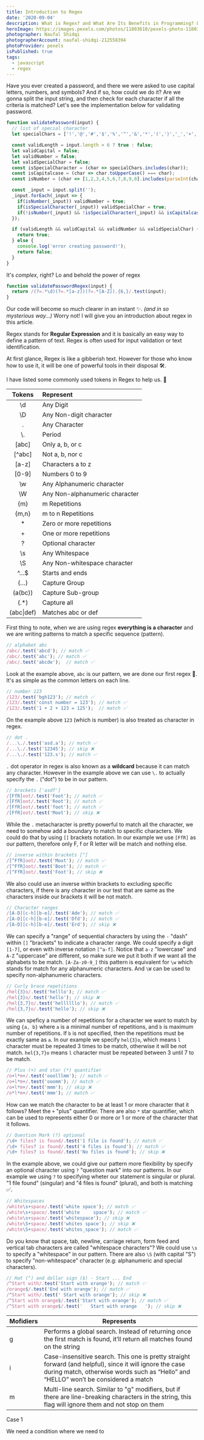 ```yaml
---
title: Introduction to Regex
date: '2020-09-04'
description: What is Regex? and What Are Its Benefits in Programming? Let's learn together!
heroImage: https://images.pexels.com/photos/11803610/pexels-photo-11803610.jpeg?auto=compress&cs=tinysrgb&w=1260&h=750&dpr=2
photographer: Naufal Shidqi
photographerAccount: naufal-shidqi-212558394
photoProvider: pexels
isPublished: true
tags:
  - javascript
  - regex
---
```


Have you ever created a password, and there we were asked to use capital letters, numbers, and symbols? And if so, how could we do it? Are we gonna split the input string, and then check for each character if all the criteria is matched? Let's see the implementation below for validating password.

```js
function validatePassword(input) {
  // list of special character
  let specialChars = ['!','@','#','$','%','^','&','*','(',')','_','+','-','=','[',']','{','}',';','~','?','/','<','>',',','.','|','\\', ':'];

  const validLength = input.length > 6 ? true : false;
  let validCapital = false;
  let validNumber = false;
  let validSpecialChar = false;
  const isSpecialCharacter = (char => specialChars.includes(char));
  const isCapitalcase = (char => char.toUpperCase() === char);
  const isNumber = (char => [1,2,3,4,5,6,7,8,9,0].includes(parseInt(char)))

  const _input = input.split('');
  _input.forEach(_input => {
    if(isNumber(_input)) validNumber = true;
    if(isSpecialCharacter(_input)) validSpecialChar = true;
    if(!isNumber(_input) && !isSpecialCharacter(_input) && isCapitalcase(_input)) validCapital = true;
  });

  if (validLength && validCapital && validNumber && validSpecialChar) {
    return true;
  } else {
    console.log('error creating password!');
    return false;
  }
}
```

It's *complex*, right? Lo and behold the power of regex

```js
function validatePasswordRegex(input) {
  return /(?=.*\d)(?=.*[a-z])(?=.*[A-Z]).{6,}/.test(input);
}
```

Our code will become so much clearer in an instant ✨. *(and in so mysterious way...)*
Worry not! I will give you an introduction about regex in this article.

Regex stands for **Regular Expression** and it is basically an easy way to define a pattern of text. Regex is often used for input validation or text identification.

At first glance, Regex is like a gibberish text. However for those who know how to use it, it will be one of powerful tools in their disposal 🛠.

I have listed some commonly used tokens in Regex to help us. 📖

| Tokens          | Represent                      |
| :-----------:   | :----------------------------- |
| \d              | Any Digit                      |
| \D              |	Any Non-digit character        |
| .	              | Any Character                  |
| &#92;.          | Period                         |
| [abc]	          | Only a, b, or c                |
| [^abc]	        | Not a, b, nor c                |
| [a-z]	          | Characters a to z              |
| [0-9]	          | Numbers 0 to 9                 |
| \w	            | Any Alphanumeric character     |
| \W	            | Any Non-alphanumeric character |
| {m}	            | m Repetitions                  |
| {m,n}	          | m to n Repetitions             |
| *	              | Zero or more repetitions       |
| +	              | One or more repetitions        |
| ?	              | Optional character             |
| \s	            | Any Whitespace                 |
| \S	            | Any Non-whitespace character   |
| ^…$	            | Starts and ends                |
| (…)	            | Capture Group                  |
| (a(bc))	        | Capture Sub-group              |
| (.*)	          | Capture all                    |
| (abc&#124;def)	| Matches abc or def             |

First thing to note, when we are using regex **everything is a character** and we are writing patterns to match a specific sequence (pattern).

```js
// alphabet abc
/abc/.test('abcd'); // match ✅
/abc/.test('abc'); // match ✅
/abc/.test('abcde');  // match ✅
```

Look at the example above, `abc` is our pattern, we are done our first regex 🎉. It's as simple as the common letters on each line.

```js
// number 123
/123/.test('bgh123'); // match ✅
/123/.test('const number = 123'); // match ✅
/123/.test('1 + 2 + 123 = 125');  // match ✅
```

On the example above `123` (which is number) is also treated as character in regex.

```js
// dot .
/...\./.test('asd.a'); // match ✅
/...\./.test('12345'); // skip ❌
/...\./.test('123.s'); // match ✅
```

`.` dot operator in regex is also known as a **wildcard** because it can match any character. However in the example above we can use `\.` to actually specify the `.` ("dot") to be in our pattern.

```js
// brackets ['asdf']
/[FfR]oot/.test('Foot'); // match ✅
/[FfR]oot/.test('Root'); // match ✅
/[FfR]oot/.test('foot'); // match ✅
/[FfR]oot/.test('Moot'); // skip ❌
```

While the `.` metacharacter is pretty powerful to match all the character, we need to somehow add a boundary to match to specific characters. We could do that by using `[]` brackets notation. In our example we use `[FfR]` as our pattern, therefore only F, f or R letter will be match and nothing else.

```js
// inverse within brackets [^]
/[^FfR]oot/.test('Moot'); // match ✅
/[^FfR]oot/.test('Boot'); // match ✅
/[^FfR]oot/.test('Foot'); // skip ❌
```

We also could use an inverse within brackets to excluding specific characters, if there is any character in our test that are same as the characters inside our brackets it will be not match.

```js
// Character ranges
/[A-D][c-h][b-e]/.test('Ade'); // match ✅
/[A-D][c-h][b-e]/.test('Dfd'); // match ✅
/[A-D][c-h][b-e]/.test('Erd'); // skip ❌
```

We can specify a "range" of sequential characters by using the `-` "dash" within `[]` "brackets" to indicate a character range. We could specify a digit `[1-7]`, or even with inverse notation `[^a-f]`. Notice that `a-z` "lowercase" and `A-Z` "uppercase" are different, so make sure we put it both if we want all the alphabets to be match. `[A-Za-z0-9_]` this pattern is equivalent for `\w` which stands for match for any alphanumeric characters. And `\W` can be used to specify non-alphanumeric characters.

```js
// Curly brace repetitions
/hel{3}o/.test('helllo'); // match ✅
/hel{3}o/.test('hello'); // skip ❌
/hel{3,7}o/.test('hellllllo'); // match ✅
/hel{3,7}o/.test('hello'); // skip ❌
```

We can speficy a number of repetitions for a character we want to match by using `{a, b}` where `a` is a minimal number of repetitions, and `b` is maximum number of repetitions. If `b` is not specified, then the repetitions must be exactly same as `a`. In our example we specify `hel{3}o`, which means `l` character must be repeated 3 times to be match, otherwise it will be not match. `hel{3,7}o` means `l` character must be repeated between 3 until 7 to be match.

```js
// Plus (+) and star (*) quantifier
/o+l*m+/.test('ooolllmm'); // match ✅
/o+l*m+/.test('ooomm'); // match ✅
/o+l*m+/.test('mmm'); // skip ❌
/o*l*m+/.test('mmm'); // match ✅
```

How can we match the character to be at least 1 or more character that it follows? Meet the `+` "plus" quantifier. There are also `*` star quantifier, which can be used to represents either 0 or more or 1 or more of the character that it follows.

```js
// Question Mark (?) optional
/\d+ files? is found/.test('1 file is found'); // match ✅
/\d+ files? is found/.test('4 files is found'); // match ✅
/\d+ files? is found/.test('No files is found'); // skip ❌
```

In the example above, we could give our pattern more flexibility by specify an optional character using `?` "question mark" into our patterns. In our example we using `?` to specifying wheter our statement is singular or plural. "1 file found" (singular) and "4 files is found" (plural), and both is matching ✅.

```js
// Whitespaces
/white\s+space/.test('white space'); // match ✅
/white\s+space/.test('white     space'); // match ✅
/white\s+space/.test('whitespace'); // skip ❌
/white\S+space/.test('whites space'); // skip ❌
/white\S+space/.test('whites_space'); // match ✅
```

Do you know that space, tab, newline, carriage return, form feed and vertical tab characters are called "whitespace characters"? We could use `\s` to specify a "whitespace" in our pattern. There are also `\S` (with capital "S") to specify "non-whitespace" character (e.g: alphanumeric and special characters).

```js
// Hat (^) and dollar sign ($) - Start ... End
/^Start with/.test('Start with orange'); // match ✅
/orange$/.test('End with orange'); // match ✅
/^Start with/.test(' Start with orange'); // skip ❌
/^Start with orange$/.test('Start with orange'); // match ✅
/^Start with orange$/.test('   Start with orange   '); // skip ❌
```



| Mofidiers | Represents |
| --------- | ---------- |
| g | Performs a global search. Instead of returning once the first match is found, it’ll return all matches found on the string |
| i | Case-insensitive search. This one is pretty straight forward (and helpful), since it will ignore the case during match, otherwise words such as “Hello” and “HELLO” won’t be considered a match |
| m | Multi-line search. Similar to "g" modifiers, but if there are line-breaking characters in the string, this flag will ignore them and not stop on them |


Case 1

We need a condition where we need to